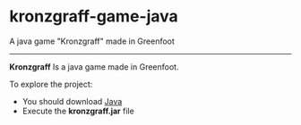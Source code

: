 # kronzgraff-game-java
A java game "Kronzgraff" made in Greenfoot
***
**Kronzgraff** Is a java game made in Greenfoot.

To explore the project:
* You should download [Java](https://www.java.com/download/)
* Execute the **kronzgraff.jar** file

